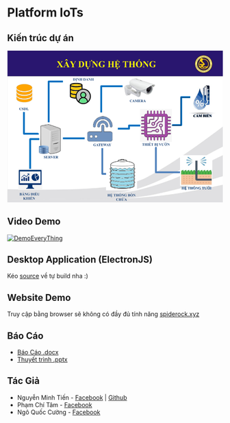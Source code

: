 # Platform IoTs

## Kiến trúc dự án
![architecture](public/images/architecture.png)

## Video Demo
[![DemoEveryThing](https://img.youtube.com/vi/Utt-vQB9MMk/0.jpg)](https://www.youtube.com/watch?v=Utt-vQB9MMk)

## Desktop Application (ElectronJS)
Kéo [source](https://github.com/spiderock98/PairDevice-ElectronApp) về tự build nha :)

## Website Demo
Truy cập bằng browser sẽ không có đầy đủ tính năng [spiderock.xyz](http://spiderock.xyz/)

## Báo Cáo
* [Báo Cáo .docx](docs/word.docx)
* [Thuyết trình .pptx](docs/slide.pptx)

## Tác Giả
* Nguyễn Minh Tiến - [Facebook](fb.com/spiderock98) | [Github](https://github.com/spiderock98)
* Phạm Chí Tâm - [Facebook](https://www.facebook.com/profile.php?id=100007889464843)
* Ngô Quốc Cường - [Facebook](https://www.facebook.com/Henry2901)
